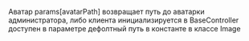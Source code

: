 Аватар
   params[avatarPath]
   возвращает путь до аватарки администратора, либо клиента
   инициализируется в BaseController 
   доступен в параметре 
   дефолтный путь в константе в классе Image
